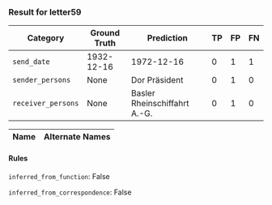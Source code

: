 ### Result for letter59
| Category          | Ground Truth | Prediction | TP | FP | FN |
|------------------|--------------|------------|----|----|----|
| `send_date`        | 1932-12-16 | 1972-12-16 | 0 | 1 | 1 |
| `sender_persons`  | None | Dor Präsident | 0 | 1 | 0 |
| `receiver_persons` | None | Basler Rheinschiffahrt A.-G. | 0 | 1 | 0 |

| Name | Alternate Names |
| --- | --- |

#### Rules
`inferred_from_function`: False

`inferred_from_correspondence`: False

